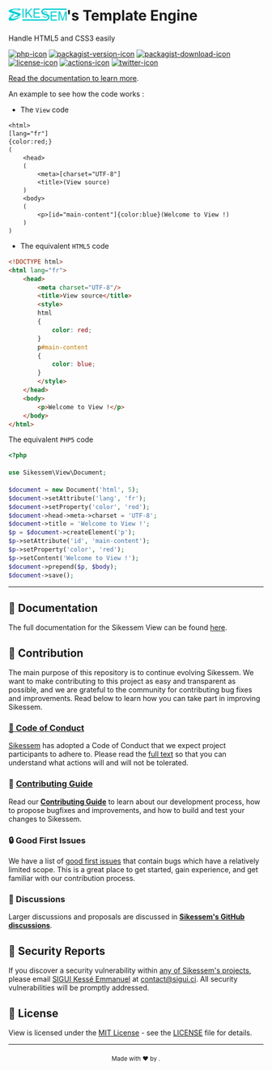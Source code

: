 # [<img src="https://github.com/sikessem/art/blob/HEAD/images/logo.svg" alt="Sikessem" height="24" />][sikessem-link]'s Template Engine

Handle HTML5 and CSS3 easily

[![php-icon]][php-link]
[![packagist-version-icon]][packagist-version-link]
[![packagist-download-icon]][packagist-download-link]
[![license-icon]][license-link]
[![actions-icon]][actions-link]
[![twitter-icon]][twitter-link]

[Read the documentation to learn more][docs-link].

An example to see how the code works :

- The ```View``` code

```view
<html>
[lang="fr"]
{color:red;}
(
    <head>
    (
        <meta>[charset="UTF-8"]
        <title>(View source)
    )
    <body>
    (
        <p>[id="main-content"]{color:blue}(Welcome to View !)
    )
)
```

- The equivalent ```HTML5``` code

```html
<!DOCTYPE html>
<html lang="fr">
    <head>
        <meta charset="UTF-8"/>
        <title>View source</title>
        <style>
        html
        {
            color: red;
        }
        p#main-content
        {
            color: blue;
        }
        </style>
    </head>
    <body>
        <p>Welcome to View !</p>
    </body>
</html>
```

The equivalent ```PHP5``` code

```php
<?php

use Sikessem\View\Document;

$document = new Document('html', 5);
$document->setAttribute('lang', 'fr');
$document->setProperty('color', 'red');
$document->head->meta->charset = 'UTF-8';
$document->title = 'Welcome to View !';
$p = $document->createElement('p');
$p->setAttribute('id', 'main-content');
$p->setProperty('color', 'red');
$p->setContent('Welcome to View !');
$document->prepend($p, $body);
$document->save();
```

***

## 📖 Documentation

The full documentation for the Sikessem View can be found [here][docs-link].

## 👏 Contribution

The main purpose of this repository is to continue evolving Sikessem.
We want to make contributing to this project as easy and transparent as possible,
and we are grateful to the community for contributing bug fixes and improvements.
Read below to learn how you can take part in improving Sikessem.

### [👷 Code of Conduct][conduct-link]

[Sikessem][sikessem-link] has adopted a Code of Conduct
that we expect project participants to adhere to.
Please read the [full text][conduct-link] so that
you can understand what actions will and will not be tolerated.

### 👥 [Contributing Guide][pr-link]

Read our [**Contributing Guide**][pr-link] to learn about our development process,
how to propose bugfixes and improvements,
and how to build and test your changes to Sikessem.

### 🔒️ Good First Issues

We have a list of [good first issues][gfi] that contain bugs
which have a relatively limited scope.
This is a great place to get started, gain experience,
and get familiar with our contribution process.

[gfi]: https://github.com/sikessem/view/labels/good%20first%20issue

### 💬 Discussions

Larger discussions and proposals are discussed in [**Sikessem's GitHub discussions**][discuss-link].

## 🔐 Security Reports

If you discover a security vulnerability within [any of Sikessem's projects][sikessem-link],
please email [SIGUI Kessé Emmanuel](https://sigui.ci) at [contact@sigui.ci](mailto:contact@sigui.ci).
All security vulnerabilities will be promptly addressed.

## 📄 License

View is licensed under the  [MIT License](https://opensource.org/licenses/MIT) -
see the [LICENSE][license-link] file for details.

***

<div align="center"><sub>Made with ❤︎ by <a href="https://twitter.com/intent/follow?screen_name=siguici" style="content:url(https://img.shields.io/twitter/follow/siguici.svg?label=@siguici);margin-bottom:-6px">@siguici</a>.</sub></div>

[sikessem-link]: https://github.com/sikessem "Sikessem"

[php-icon]: https://img.shields.io/badge/PHP-8.2-ccc.svg?style=flat&logo=php
[php-link]: https://github.com/sikessem/view/search?l=php "PHP code"

[packagist-version-icon]: https://img.shields.io/packagist/v/sikessem/view
[packagist-version-link]: https://packagist.org/packages/sikessem/view "View Releases"

[packagist-download-icon]: https://img.shields.io/packagist/dt/sikessem/view
[packagist-download-link]: https://packagist.org/packages/sikessem/view "View Downloads"

[actions-icon]: https://github.com/sikessem/view/workflows/CI/badge.svg
[actions-link]: https://github.com/sikessem/view/actions "View status"

[twitter-icon]: https://img.shields.io/twitter/follow/sikessem.svg?label=@SikessemHQ
[twitter-link]: https://twitter.com/intent/follow?screen_name=SikessemHQ "Ping Sikessem"

[license-icon]: https://img.shields.io/badge/license-MIT-blue.svg
[license-link]: https://github.com/sikessem/view/blob/HEAD/LICENSE "View License"

[pr-link]: https://sikessem.github.io/contributions "PRs welcome!"
[conduct-link]: https://sikessem.github.io/code-of-conduct "Sikessem's Code of Conduct"
[discuss-link]: https://github.com/orgs/sikessem/discussions "Sikessem's GitHub discussions"
[docs-link]: https://sikessem.github.io/packages/view "View Documentation"
